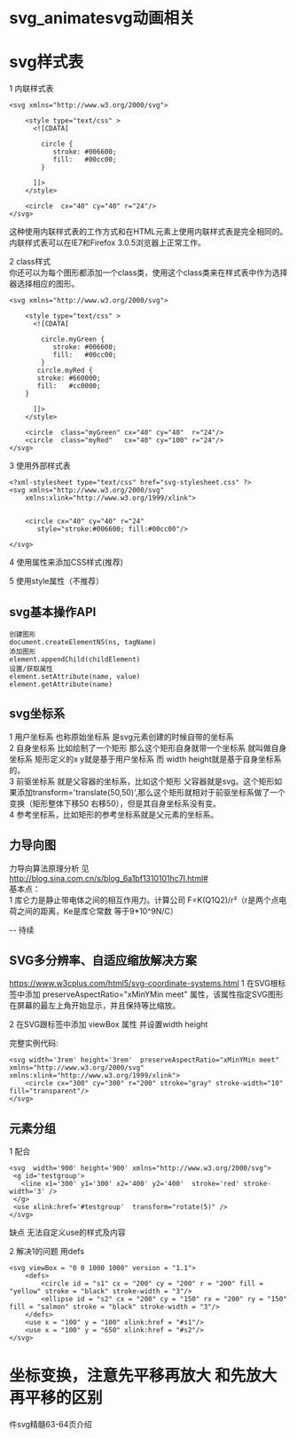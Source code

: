 # svg_animatesvg动画相关

# svg样式表
1 内联样式表  
```
<svg xmlns="http://www.w3.org/2000/svg">
     
    <style type="text/css" >
      <![CDATA[
 
        circle {
           stroke: #006600;
           fill:   #00cc00;
        }
 
      ]]>
    </style>
     
    <circle  cx="40" cy="40" r="24"/>
</svg>  
```
这种使用内联样式表的工作方式和在HTML元素上使用内联样式表是完全相同的。内联样式表可以在IE7和Firefox 3.0.5浏览器上正常工作。  

2 class样式  
你还可以为每个图形都添加一个class类，使用这个class类来在样式表中作为选择器选择相应的图形。  
```
<svg xmlns="http://www.w3.org/2000/svg">
 
    <style type="text/css" >
      <![CDATA[
 
        circle.myGreen {
           stroke: #006600;
           fill:   #00cc00;
        }
       circle.myRed {
       stroke: #660000;
       fill:   #cc0000;
    }
 
      ]]>
    </style>
 
    <circle  class="myGreen" cx="40" cy="40"  r="24"/>
    <circle  class="myRed"   cx="40" cy="100" r="24"/>
</svg> 
```

3 使用外部样式表  
```
<?xml-stylesheet type="text/css" href="svg-stylesheet.css" ?>
<svg xmlns="http://www.w3.org/2000/svg"
    xmlns:xlink="http://www.w3.org/1999/xlink">
 
 
    <circle cx="40" cy="40" r="24"
       style="stroke:#006600; fill:#00cc00"/>
 
</svg>
```

4 使用属性来添加CSS样式(推荐)  
<circle stroke="#000000" fill="#00ff00" />  

5 使用style属性（不推荐）  
<circle style="stroke: #000000; fill:#00ff00;" />  

## svg基本操作API
```
创建图形
document.createElementNS(ns, tagName)
添加图形
element.appendChild(childElement)
设置/获取属性
element.setAttribute(name, value)
element.getAttribute(name)
```
## svg坐标系
1 用户坐标系 也称原始坐标系 是svg元素创建的时候自带的坐标系  
2 自身坐标系 比如绘制了一个矩形 那么这个矩形自身就带一个坐标系 就叫做自身坐标系 矩形定义的x y就是基于用户坐标系 而 width height就是基于自身坐标系的。  
3 前驱坐标系 就是父容器的坐标系，比如这个矩形 父容器就是svg。这个矩形如果添加transform='translate(50,50)',那么这个矩形就相对于前驱坐标系做了一个变换（矩形整体下移50 右移50），但是其自身坐标系没有变。  
4 参考坐标系，比如矩形的参考坐标系就是父元素的坐标系。

## 力导向图
力导向算法原理分析 见 http://blog.sina.com.cn/s/blog_6a1bf1310101hc7l.html#  
基本点：  
1 库仑力是静止带电体之间的相互作用力。计算公司 F=K(Q1Q2)/r²（r是两个点电荷之间的距离，Ke是库仑常数 等于9*10^9N/C）

-- 待续  

## SVG多分辨率、自适应缩放解决方案
https://www.w3cplus.com/html5/svg-coordinate-systems.html
1 在SVG根标签中添加 preserveAspectRatio="xMinYMin meet" 属性，该属性指定SVG图形在屏幕的最左上角开始显示，并且保持等比缩放。  

2 在SVG跟标签中添加 viewBox 属性  并设置width height

完整实例代码:
```
<svg width='3rem' height='3rem'  preserveAspectRatio="xMinYMin meet" xmlns="http://www.w3.org/2000/svg"   xmlns:xlink="http://www.w3.org/1999/xlink">
    <circle cx="300" cy="300" r="200" stroke="gray" stroke-width="10"
fill="transparent"/>
</svg>
```

## 元素分组
1 <g> <use>配合
```
<svg  width='900' height='900' xmlns="http://www.w3.org/2000/svg">
 <g id='testgroup'>
   <line x1='300' y1='300' x2='400' y2='400'  stroke='red' stroke-width='3' />
 </g>
 <use xlink:href='#testgroup'  transform="rotate(5)" />
</svg>
```
缺点 无法自定义use的样式及内容

2 解决1的问题 用defs
```
<svg viewBox = "0 0 1000 1000" version = "1.1">
    <defs>
        <circle id = "s1" cx = "200" cy = "200" r = "200" fill = "yellow" stroke = "black" stroke-width = "3"/>
        <ellipse id = "s2" cx = "200" cy = "150" rx = "200" ry = "150" fill = "salmon" stroke = "black" stroke-width = "3"/>
    </defs>
    <use x = "100" y = "100" xlink:href = "#s1"/>
    <use x = "100" y = "650" xlink:href = "#s2"/>
</svg>
```
# 坐标变换，注意先平移再放大 和先放大再平移的区别
件svg精髓63-64页介绍

